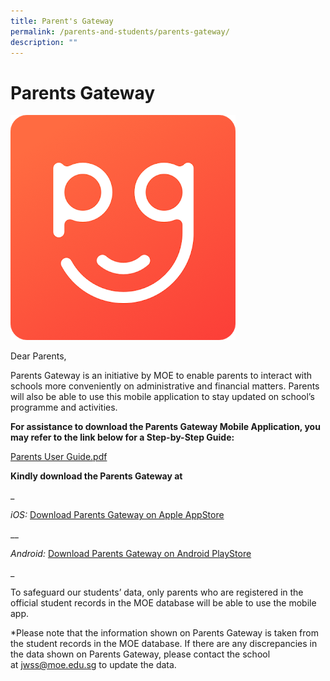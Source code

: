 ```yaml
---
title: Parent's Gateway
permalink: /parents-and-students/parents-gateway/
description: ""
---
```

# Parents Gateway


![Parents_Gateway_Logo.png](/images/Parents_Gateway_Logo.png)  

Dear Parents,

  

Parents Gateway is an initiative by MOE to enable parents to interact with schools more conveniently on administrative and financial matters. Parents will also be able to use this mobile application to stay updated on school’s programme and activities.

**For assistance to download the Parents Gateway Mobile Application, you may refer to the link below for a Step-by-Step Guide:**

[Parents User Guide.pdf](/files/Parents%20Gateway%20User%20Guide.pdf)

**Kindly download the Parents Gateway at** 

_

_iOS:_ [Download Parents Gateway on Apple AppStore](https://itunes.apple.com/sg/app/parents-gateway/id1267198708?mt=8)

__

_Android:_ [Download Parents Gateway on Android PlayStore](https://play.google.com/store/apps/details?id=com.moe.pgp&hl=en_SG)

_

  

To safeguard our students’ data, only parents who are registered in the official student records in the MOE database will be able to use the mobile app. 

  

\*Please note that the information shown on Parents Gateway is taken from the student records in the MOE database. If there are any discrepancies in the data shown on Parents Gateway, please contact the school at [jwss@moe.edu.sg](mailto:jwss@moe.edu.sg) to update the data.